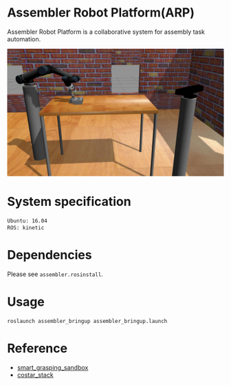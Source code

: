 # Assembler Robot Platform(ARP)
Assembler Robot Platform is a collaborative system for assembly task automation.

![assembler-robot-platform](docs/resources/assembler.jpg)



# System specification
```
Ubuntu: 16.04
ROS: kinetic
```

# Dependencies

Please see `assembler.rosinstall`.

# Usage
```
roslaunch assembler_bringup assembler_bringup.launch
```

# Reference
- [smart_grasping_sandbox](https://github.com/shadow-robot/smart_grasping_sandbox/)
- [costar_stack](https://github.com/cpaxton/costar_stack)

